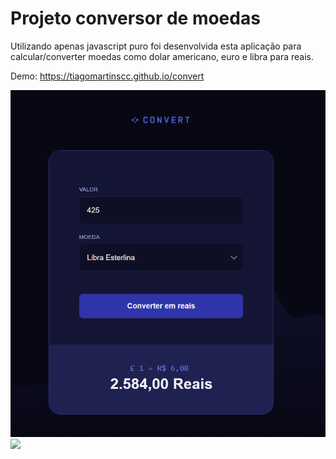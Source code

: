 # Projeto conversor de moedas
Utilizando apenas javascript puro foi desenvolvida esta aplicação para calcular/converter moedas como dolar americano, euro e libra para reais.

Demo: <https://tiagomartinscc.github.io/convert>

<img src="img/project.png">

<img src="https://app.rocketseat.com.br/_next/image?url=https%3A%2F%2Fxesque.rocketseat.dev%2Fplatform%2F1712670610276.svg&w=1920&q=100">
